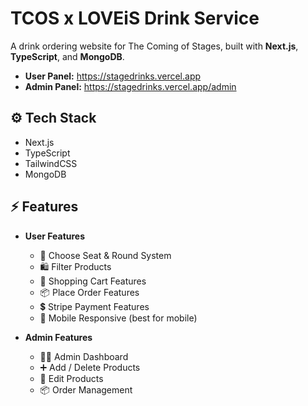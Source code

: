 # TCOS x LOVEiS Drink Service
A drink ordering website for The Coming of Stages, built with **Next.js**, **TypeScript**, and **MongoDB**.

- **User Panel:** https://stagedrinks.vercel.app
- **Admin Panel:** https://stagedrinks.vercel.app/admin

## ⚙️ Tech Stack

- Next.js
- TypeScript
- TailwindCSS
- MongoDB

## ⚡️ Features

- **User Features**
  - 👤 Choose Seat & Round System
  - 🛍️ Filter Products 
  - 🛒 Shopping Cart Features
  - 📦 Place Order Features
  - 💲 Stripe Payment Features
  - 📱 Mobile Responsive (best for mobile)

- **Admin Features**
  - 🧑‍💻 Admin Dashboard
  - ➕ Add / Delete Products
  - 🔨 Edit Products
  - 📦 Order Management
